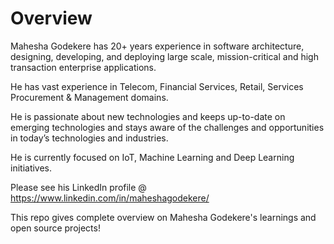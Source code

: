 # Overview

Mahesha Godekere has 20+ years experience in software architecture, designing, developing, and deploying large scale, mission-critical and high transaction enterprise applications. 

He has vast experience in Telecom, Financial Services, Retail, Services Procurement & Management domains.

He is passionate about new technologies and keeps up-to-date on emerging technologies and stays aware of the challenges and opportunities in today’s technologies and industries.

He is currently focused on IoT, Machine Learning and Deep Learning initiatives.

Please see his LinkedIn profile @ https://www.linkedin.com/in/maheshagodekere/

This repo gives complete overview on Mahesha Godekere's learnings and open source projects!
